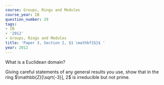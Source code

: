 ```yaml
---
course: Groups, Rings and Modules
course_year: IB
question_number: 29
tags:
- IB
- '2012'
- Groups, Rings and Modules
title: 'Paper 3, Section I, $1 \mathbf{G}$ '
year: 2012
---
```




What is a Euclidean domain?

Giving careful statements of any general results you use, show that in the ring $\mathbb{Z}[\sqrt{-3}], 2$ is irreducible but not prime.